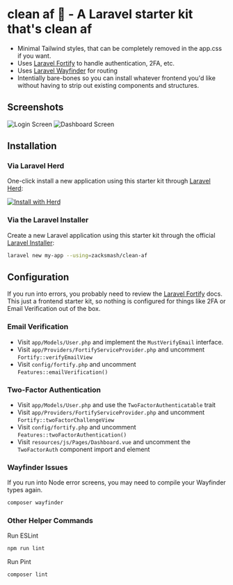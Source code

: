 # clean af 🧼 - A Laravel starter kit that's clean af
- Minimal Tailwind styles, that can be completely removed in the app.css if you want.
- Uses [Laravel Fortify](https://laravel.com/docs/12.x/fortify) to handle authentication, 2FA, etc.
- Uses [Laravel Wayfinder](https://github.com/laravel/wayfinder) for routing
- Intentially bare-bones so you can install whatever frontend you'd like without having to strip out existing components and structures.

## Screenshots
![Login Screen](https://github.com/zacksmash/assets/blob/main/clean-af/img/login-screen.png)
![Dashboard Screen](https://github.com/zacksmash/assets/blob/main/clean-af/img/dashboard-screen.png)

## Installation
### Via Laravel Herd
One-click install a new application using this starter kit through [Laravel Herd](https://herd.laravel.com):

<a href="https://herd.laravel.com/new?starter-kit=zacksmash/clean-af"><img src="https://img.shields.io/badge/Install%20with%20Herd-fff?logo=laravel&logoColor=f53003" alt="Install with Herd"></a>

### Via the Laravel Installer
Create a new Laravel application using this starter kit through the official [Laravel Installer](https://laravel.com/docs/12.x/installation#installing-php):

```bash
laravel new my-app --using=zacksmash/clean-af
```

## Configuration
If you run into errors, you probably need to review the [Laravel Fortify](https://laravel.com/docs/12.x/fortify) docs. This just a frontend starter kit, so nothing is configured for things like 2FA or Email Verification out of the box.

### Email Verification
- Visit `app/Models/User.php` and implement the `MustVerifyEmail` interface.
- Visit `app/Providers/FortifyServiceProvider.php` and uncomment `Fortify::verifyEmailView`
- Visit `config/fortify.php` and uncomment `Features::emailVerification()`

### Two-Factor Authentication
- Visit `app/Models/User.php` and use the `TwoFactorAuthenticatable` trait
- Visit `app/Providers/FortifyServiceProvider.php` and uncomment `Fortify::twoFactorChallengeView`
- Visit `config/fortify.php` and uncomment `Features::twoFactorAuthentication()`
- Visit `resources/js/Pages/Dashboard.vue` and uncomment the `TwoFactorAuth` component import and element

### Wayfinder Issues
If you run into Node error screens, you may need to compile your Wayfinder types again.

```bash
composer wayfinder
```

### Other Helper Commands
Run ESLint
```bash
npm run lint
```

Run Pint
```bash
composer lint
```
